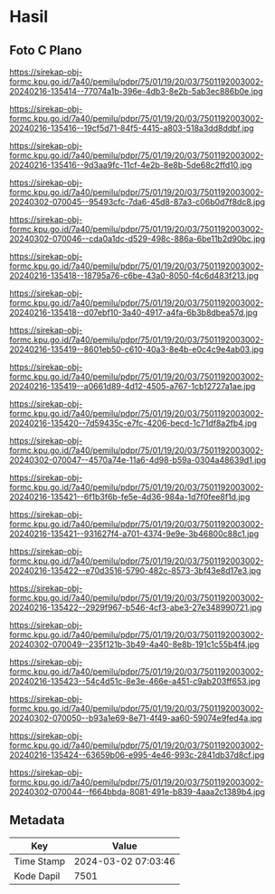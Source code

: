 # Hasil

## Foto C Plano

https://sirekap-obj-formc.kpu.go.id/7a40/pemilu/pdpr/75/01/19/20/03/7501192003002-20240216-135414--77074a1b-396e-4db3-8e2b-5ab3ec886b0e.jpg

https://sirekap-obj-formc.kpu.go.id/7a40/pemilu/pdpr/75/01/19/20/03/7501192003002-20240216-135416--19cf5d71-84f5-4415-a803-518a3dd8ddbf.jpg

https://sirekap-obj-formc.kpu.go.id/7a40/pemilu/pdpr/75/01/19/20/03/7501192003002-20240216-135416--9d3aa9fc-11cf-4e2b-8e8b-5de68c2ffd10.jpg

https://sirekap-obj-formc.kpu.go.id/7a40/pemilu/pdpr/75/01/19/20/03/7501192003002-20240302-070045--95493cfc-7da6-45d8-87a3-c06b0d7f8dc8.jpg

https://sirekap-obj-formc.kpu.go.id/7a40/pemilu/pdpr/75/01/19/20/03/7501192003002-20240302-070046--cda0a1dc-d529-498c-886a-6be11b2d90bc.jpg

https://sirekap-obj-formc.kpu.go.id/7a40/pemilu/pdpr/75/01/19/20/03/7501192003002-20240216-135418--18795a76-c6be-43a0-8050-f4c6d483f213.jpg

https://sirekap-obj-formc.kpu.go.id/7a40/pemilu/pdpr/75/01/19/20/03/7501192003002-20240216-135418--d07ebf10-3a40-4917-a4fa-6b3b8dbea57d.jpg

https://sirekap-obj-formc.kpu.go.id/7a40/pemilu/pdpr/75/01/19/20/03/7501192003002-20240216-135419--8601eb50-c610-40a3-8e4b-e0c4c9e4ab03.jpg

https://sirekap-obj-formc.kpu.go.id/7a40/pemilu/pdpr/75/01/19/20/03/7501192003002-20240216-135419--a0661d89-4d12-4505-a767-1cb12727a1ae.jpg

https://sirekap-obj-formc.kpu.go.id/7a40/pemilu/pdpr/75/01/19/20/03/7501192003002-20240216-135420--7d59435c-e7fc-4206-becd-1c71df8a2fb4.jpg

https://sirekap-obj-formc.kpu.go.id/7a40/pemilu/pdpr/75/01/19/20/03/7501192003002-20240302-070047--4570a74e-11a6-4d98-b59a-0304a48639d1.jpg

https://sirekap-obj-formc.kpu.go.id/7a40/pemilu/pdpr/75/01/19/20/03/7501192003002-20240216-135421--6f1b3f6b-fe5e-4d36-984a-1d7f0fee8f1d.jpg

https://sirekap-obj-formc.kpu.go.id/7a40/pemilu/pdpr/75/01/19/20/03/7501192003002-20240216-135421--931627f4-a701-4374-9e9e-3b46800c88c1.jpg

https://sirekap-obj-formc.kpu.go.id/7a40/pemilu/pdpr/75/01/19/20/03/7501192003002-20240216-135422--e70d3516-5790-482c-8573-3bf43e8d17e3.jpg

https://sirekap-obj-formc.kpu.go.id/7a40/pemilu/pdpr/75/01/19/20/03/7501192003002-20240216-135422--2929f967-b546-4cf3-abe3-27e348990721.jpg

https://sirekap-obj-formc.kpu.go.id/7a40/pemilu/pdpr/75/01/19/20/03/7501192003002-20240302-070049--235f121b-3b49-4a40-8e8b-191c1c55b4f4.jpg

https://sirekap-obj-formc.kpu.go.id/7a40/pemilu/pdpr/75/01/19/20/03/7501192003002-20240216-135423--54c4d51c-8e3e-466e-a451-c9ab203ff653.jpg

https://sirekap-obj-formc.kpu.go.id/7a40/pemilu/pdpr/75/01/19/20/03/7501192003002-20240302-070050--b93a1e69-8e71-4f49-aa60-59074e9fed4a.jpg

https://sirekap-obj-formc.kpu.go.id/7a40/pemilu/pdpr/75/01/19/20/03/7501192003002-20240216-135424--63659b06-e995-4e46-993c-2841db37d8cf.jpg

https://sirekap-obj-formc.kpu.go.id/7a40/pemilu/pdpr/75/01/19/20/03/7501192003002-20240302-070044--f664bbda-8081-491e-b839-4aaa2c1389b4.jpg


## Metadata

| Key        | Value               |
| ---------- | ------------------- |
| Time Stamp | 2024-03-02 07:03:46 |
| Kode Dapil | 7501                |



